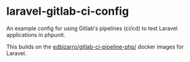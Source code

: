 # laravel-gitlab-ci-config
An example config for using Gitlab's pipelines (ci/cd) to test Laravel applications in phpunit.

This builds on the [edbizarro/gitlab-ci-pipeline-php/](https://hub.docker.com/r/edbizarro/gitlab-ci-pipeline-php/) docker images for Laravel.
